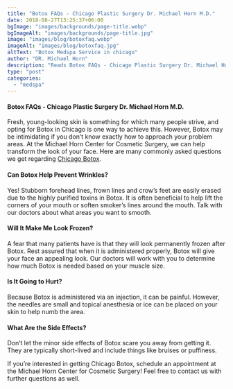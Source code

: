 ```yaml
---
title: "Botox FAQs - Chicago Plastic Surgery Dr. Michael Horn M.D."
date: 2018-08-27T13:25:37+06:00
bgImage: "images/backgrounds/page-title.webp"
bgImageAlt: "images/backgrounds/page-title.jpg"
image: "images/blog/botoxfaq.webp"
imageAlt: "images/blog/botoxfaq.jpg"
altText: "Botox Medspa Service in chicago"
author: "DR. Michael Horn"
description: "Reads Botox FAQs - Chicago Plastic Surgery Dr. Michael Horn M.D. Goes into detail for you."
type: "post"
categories: 
  - "medspa"
---
```


#### Botox FAQs - Chicago Plastic Surgery Dr. Michael Horn M.D.

Fresh, young-looking skin is something for which many people strive, and opting for Botox in Chicago is one way to achieve this. However, Botox may be intimidating if you don’t know exactly how to approach your problem areas. At the Michael Horn Center for Cosmetic Surgery, we can help transform the look of your face. Here are many commonly asked questions we get regarding [Chicago Botox](/medspa/botox-cosmetic).

#### Can Botox Help Prevent Wrinkles?
Yes! Stubborn forehead lines, frown lines and crow’s feet are easily erased due to the highly purified toxins in Botox. It is often beneficial to help lift the corners of your mouth or soften smoker’s lines around the mouth. Talk with our doctors about what areas you want to smooth.

#### Will It Make Me Look Frozen?
A fear that many patients have is that they will look permanently frozen after Botox. Rest assured that when it is administered properly, Botox will give your face an appealing look. Our doctors will work with you to determine how much Botox is needed based on your muscle size.

#### Is It Going to Hurt?
Because Botox is administered via an injection, it can be painful. However, the needles are small and topical anesthesia or ice can be placed on your skin to help numb the area.

#### What Are the Side Effects?
Don’t let the minor side effects of Botox scare you away from getting it. They are typically short-lived and include things like bruises or puffiness.

If you’re interested in getting Chicago Botox, schedule an appointment at the Michael Horn Center for Cosmetic Surgery! Feel free to contact us with further questions as well.
